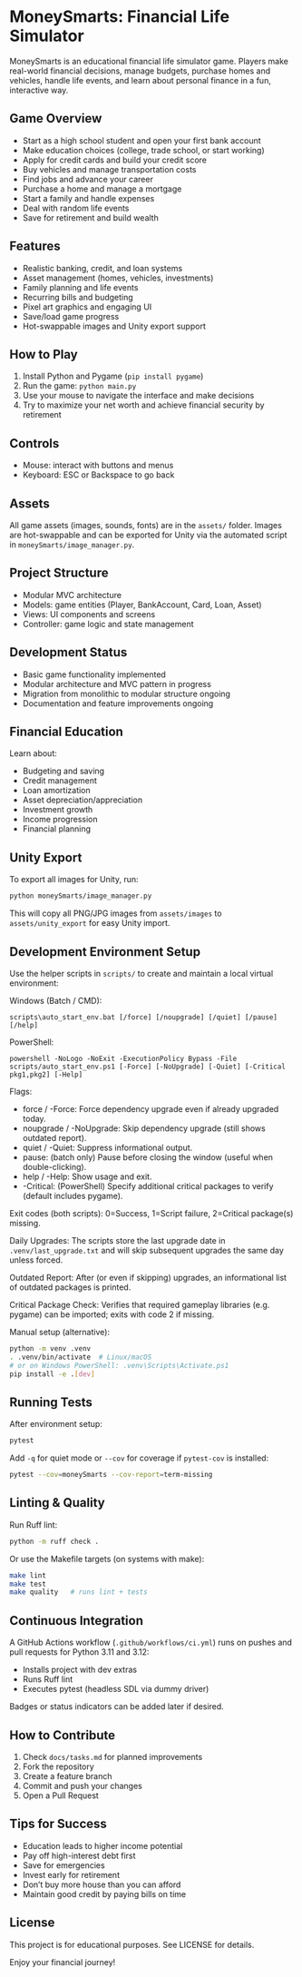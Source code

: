 # MoneySmarts: Financial Life Simulator

MoneySmarts is an educational financial life simulator game. Players make real-world financial decisions, manage budgets, purchase homes and vehicles, handle life events, and learn about personal finance in a fun, interactive way.

## Game Overview
- Start as a high school student and open your first bank account
- Make education choices (college, trade school, or start working)
- Apply for credit cards and build your credit score
- Buy vehicles and manage transportation costs
- Find jobs and advance your career
- Purchase a home and manage a mortgage
- Start a family and handle expenses
- Deal with random life events
- Save for retirement and build wealth

## Features
- Realistic banking, credit, and loan systems
- Asset management (homes, vehicles, investments)
- Family planning and life events
- Recurring bills and budgeting
- Pixel art graphics and engaging UI
- Save/load game progress
- Hot-swappable images and Unity export support

## How to Play
1. Install Python and Pygame (`pip install pygame`)
2. Run the game: `python main.py`
3. Use your mouse to navigate the interface and make decisions
4. Try to maximize your net worth and achieve financial security by retirement

## Controls
- Mouse: interact with buttons and menus
- Keyboard: ESC or Backspace to go back

## Assets
All game assets (images, sounds, fonts) are in the `assets/` folder. Images are hot-swappable and can be exported for Unity via the automated script in `moneySmarts/image_manager.py`.

## Project Structure
- Modular MVC architecture
- Models: game entities (Player, BankAccount, Card, Loan, Asset)
- Views: UI components and screens
- Controller: game logic and state management

## Development Status
- Basic game functionality implemented
- Modular architecture and MVC pattern in progress
- Migration from monolithic to modular structure ongoing
- Documentation and feature improvements ongoing

## Financial Education
Learn about:
- Budgeting and saving
- Credit management
- Loan amortization
- Asset depreciation/appreciation
- Investment growth
- Income progression
- Financial planning

## Unity Export
To export all images for Unity, run:
```bash
python moneySmarts/image_manager.py
```
This will copy all PNG/JPG images from `assets/images` to `assets/unity_export` for easy Unity import.

## Development Environment Setup
Use the helper scripts in `scripts/` to create and maintain a local virtual environment:

Windows (Batch / CMD):
```
scripts\auto_start_env.bat [/force] [/noupgrade] [/quiet] [/pause] [/help]
```
PowerShell:
```
powershell -NoLogo -NoExit -ExecutionPolicy Bypass -File scripts/auto_start_env.ps1 [-Force] [-NoUpgrade] [-Quiet] [-Critical pkg1,pkg2] [-Help]
```
Flags:
- force / -Force: Force dependency upgrade even if already upgraded today.
- noupgrade / -NoUpgrade: Skip dependency upgrade (still shows outdated report).
- quiet / -Quiet: Suppress informational output.
- pause: (batch only) Pause before closing the window (useful when double-clicking).
- help / -Help: Show usage and exit.
- -Critical: (PowerShell) Specify additional critical packages to verify (default includes pygame).

Exit codes (both scripts): 0=Success, 1=Script failure, 2=Critical package(s) missing.

Daily Upgrades: The scripts store the last upgrade date in `.venv/last_upgrade.txt` and will skip subsequent upgrades the same day unless forced.

Outdated Report: After (or even if skipping) upgrades, an informational list of outdated packages is printed.

Critical Package Check: Verifies that required gameplay libraries (e.g. pygame) can be imported; exits with code 2 if missing.

Manual setup (alternative):
```bash
python -m venv .venv
. .venv/bin/activate  # Linux/macOS
# or on Windows PowerShell: .venv\Scripts\Activate.ps1
pip install -e .[dev]
```

## Running Tests
After environment setup:
```bash
pytest
```
Add `-q` for quiet mode or `--cov` for coverage if `pytest-cov` is installed:
```bash
pytest --cov=moneySmarts --cov-report=term-missing
```

## Linting & Quality
Run Ruff lint:
```bash
python -m ruff check .
```
Or use the Makefile targets (on systems with make):
```bash
make lint
make test
make quality   # runs lint + tests
```

## Continuous Integration
A GitHub Actions workflow (`.github/workflows/ci.yml`) runs on pushes and pull requests for Python 3.11 and 3.12:
- Installs project with dev extras
- Runs Ruff lint
- Executes pytest (headless SDL via dummy driver)

Badges or status indicators can be added later if desired.

## How to Contribute
1. Check `docs/tasks.md` for planned improvements
2. Fork the repository
3. Create a feature branch
4. Commit and push your changes
5. Open a Pull Request

## Tips for Success
- Education leads to higher income potential
- Pay off high-interest debt first
- Save for emergencies
- Invest early for retirement
- Don’t buy more house than you can afford
- Maintain good credit by paying bills on time

## License
This project is for educational purposes. See LICENSE for details.

Enjoy your financial journey!
